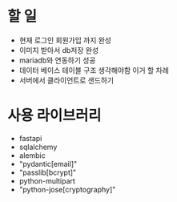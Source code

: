 # 할 일
 - 현재 로그인 회원가입 까지 완성
 - 이미지 받아서 db저장 완성
 - mariadb와 연동하기 성공
 - 데이터 베이스 테이블 구조 생각해야함 이거 할 차례
 - 서버에서 클라이언트로 샌드하기

# 사용 라이브러리
 -  fastapi
 -  sqlalchemy
 -  alembic
 - "pydantic[email]"
 - "passlib[bcrypt]"
 -  python-multipart
 - "python-jose[cryptography]"